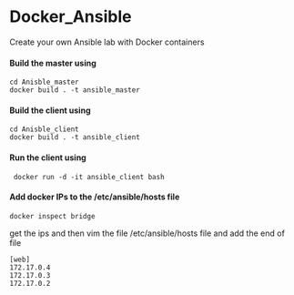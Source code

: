 # Docker_Ansible
Create your own Ansible lab with Docker containers

#### Build the master using
```
cd Anisble_master
docker build . -t ansible_master
```

#### Build the client using
```
cd Anisble_client
docker build . -t ansible_client
```

#### Run the client using 
```
 docker run -d -it ansible_client bash
```
#### Add docker IPs to the /etc/ansible/hosts file
```
docker inspect bridge
```
get the ips and then vim the file /etc/ansible/hosts file and add the end of file

```
[web]
172.17.0.4
172.17.0.3
172.17.0.2
```
